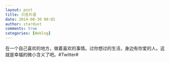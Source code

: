 ```yaml
---
layout: post
title: 只言片语
date: 2014-08-30 00:02
author: stardust
comments: true
categories: [Weblog]
---
```

在一个自己喜欢的地方，做着喜欢的事情。过你想过的生活，身边有你爱的人。这就是幸福的微小含义了吧。#Twitter#
